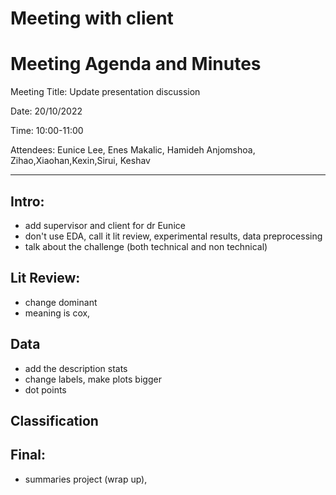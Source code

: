 # Meeting with client

# Meeting Agenda and Minutes

Meeting Title: Update presentation discussion

Date: 20/10/2022

Time: 10:00-11:00

Attendees: Eunice Lee, Enes Makalic, Hamideh Anjomshoa, Zihao,Xiaohan,Kexin,Sirui, Keshav

______________________________________________________________________________________________________
## Intro:

- add supervisor and client for dr Eunice
- don't use EDA, call it lit review, experimental results, data preprocessing
- talk about the challenge (both technical and non technical)

## Lit Review:

- change dominant
- meaning is cox,

## Data

- add the description stats
- change labels, make plots bigger
- dot points

## Classification

## Final:

- summaries project (wrap up),
